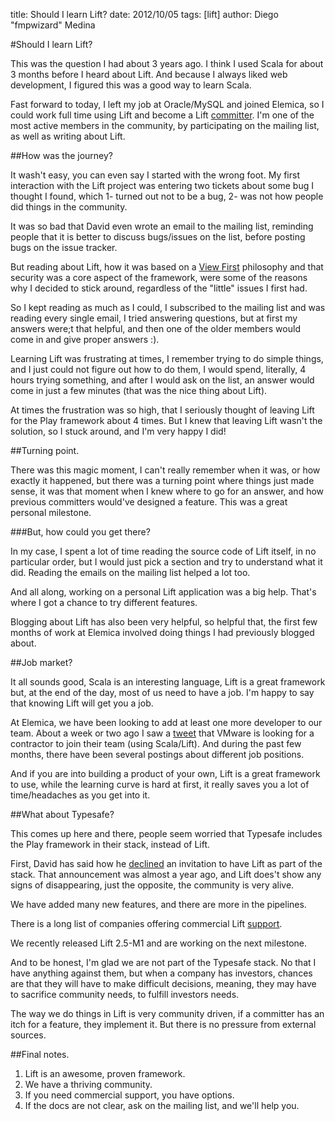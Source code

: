 title: Should I learn Lift?
date: 2012/10/05
tags: [lift]
author: Diego "fmpwizard" Medina

#Should I learn Lift?

This was the question I had about 3 years ago. I think I used Scala for about 3 months before I heard about Lift. And because I always liked web development, I figured this was a good way to learn Scala.

Fast forward to today, I left my job at Oracle/MySQL and joined Elemica, so I could work full time using Lift and become a Lift [committer](https://groups.google.com/d/topic/liftweb/wO4dxXK7W_0/discussion). I'm one of the most active members in the community, by participating on the mailing list, as well as writing about Lift.


##How was the journey?

It wash't easy, you can even say I started with the wrong foot. My first interaction with the Lift project was entering two tickets about some bug I thought I found, which 1- turned out not to be a bug, 2- was not how people did things in the community.

It was so bad that David even wrote an email to the mailing list, reminding people that it is better to discuss bugs/issues on the list, before posting bugs on the issue tracker.

But reading about Lift, how it was based on a [View First](https://www.assembla.com/wiki/show/liftweb/View_First) philosophy and that security was a core aspect of the framework,  were some of the reasons why I decided to stick around, regardless of the "little" issues I first had.

So I kept reading as much as I could, I subscribed to the mailing list and was reading every single email, I tried answering questions, but at first my answers were;t that helpful, and then one of the older members would come in and give proper answers :).

Learning Lift was frustrating at times, I remember trying to do simple things, and I just could not figure out how to do them, I would spend, literally, 4 hours trying something, and after I would ask on the list, an answer would come in just a few minutes (that was the nice thing about Lift).

At times the frustration was so high, that I seriously thought of leaving Lift for the Play framework about 4 times. But I knew that leaving Lift wasn't the solution, so I stuck around, and I'm very happy I did!

##Turning point.

There was this magic moment, I can't really remember when it was, or how exactly it happened, but there was a turning point where things just made sense, it was that moment when I knew where to go for an answer, and how previous committers would've designed a feature. This was a great personal milestone.

###But, how could you get there?

In my case, I spent a lot of time reading the source code of Lift itself, in no particular order, but I would just pick a section and try to understand what it did. Reading the emails on the mailing list helped a lot too.

And all along, working on a personal Lift application was a big help. That's where I got a chance to try different features.

Blogging about Lift has also been very helpful, so helpful that, the first few months of work at Elemica involved doing things I had previously blogged about.

##Job market?

It all sounds good, Scala is an interesting language, Lift is a great framework but, at the end of the day, most of us need to have a job. I'm happy to say that knowing Lift will get you a job.

At Elemica, we have been looking to add at least one more developer to our team. About a week or two ago I saw a [tweet](https://twitter.com/dcbriccetti/status/251361799037927424) that VMware is looking for a contractor to join their team (using Scala/Lift). And during the past few months, there have been several postings about different job positions.

And if you are into building a product of your own, Lift is a great framework to use, while the learning curve is hard at first, it really saves you a lot of time/headaches as you get into it.

##What about Typesafe?

This comes up here and there, people seem worried that Typesafe includes the Play framework in their stack, instead of Lift.

First, David has said how he [declined](https://groups.google.com/d/topic/liftweb/4yMTq5YGgik/discussion) an invitation to have Lift as part of the stack. That announcement was almost a year ago, and Lift does't show any signs of disappearing, just the opposite, the community is very alive.

We have added many new features, and there are more in the pipelines.

There is a long list of companies offering commercial Lift [support](https://www.assembla.com/spaces/liftweb/wiki/Commercial_Support).

We recently released Lift 2.5-M1 and are working on the next milestone.

And to be honest, I'm glad we are not part of the Typesafe stack. No that I have anything against them, but when a company has investors, chances are that they will have to make difficult decisions, meaning, they may have to sacrifice community needs, to fulfill investors needs.

The way we do things in Lift is very community driven, if a committer has an itch for a feature, they implement it. But there is no pressure from external sources.

##Final notes.

1. Lift is an awesome, proven framework.
2. We have a thriving community.
3. If you need commercial support, you have options.
4. If the docs are not clear, ask on the mailing list, and we'll help you.